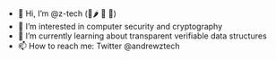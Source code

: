 - 👋 Hi, I’m @z-tech (🗽🌶️ 🏃 🎸)
- 👀 I’m interested in computer security and cryptography
- 🌱 I’m currently learning about transparent verifiable data structures
- 📫 How to reach me: Twitter @andrewztech

<!---
z-tech/z-tech is a ✨ special ✨ repository because its `README.md` (this file) appears on your GitHub profile.
You can click the Preview link to take a look at your changes.
--->
